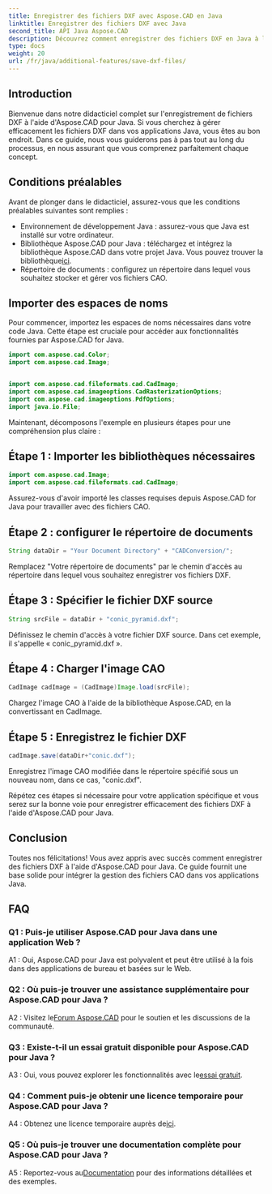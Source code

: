 ```yaml
---
title: Enregistrer des fichiers DXF avec Aspose.CAD en Java
linktitle: Enregistrer des fichiers DXF avec Java
second_title: API Java Aspose.CAD
description: Découvrez comment enregistrer des fichiers DXF en Java à l'aide d'Aspose.CAD. Suivez notre guide étape par étape pour une gestion efficace des fichiers CAO.
type: docs
weight: 20
url: /fr/java/additional-features/save-dxf-files/
---
```

## Introduction

Bienvenue dans notre didacticiel complet sur l'enregistrement de fichiers DXF à l'aide d'Aspose.CAD pour Java. Si vous cherchez à gérer efficacement les fichiers DXF dans vos applications Java, vous êtes au bon endroit. Dans ce guide, nous vous guiderons pas à pas tout au long du processus, en nous assurant que vous comprenez parfaitement chaque concept.

## Conditions préalables

Avant de plonger dans le didacticiel, assurez-vous que les conditions préalables suivantes sont remplies :

- Environnement de développement Java : assurez-vous que Java est installé sur votre ordinateur.
-  Bibliothèque Aspose.CAD pour Java : téléchargez et intégrez la bibliothèque Aspose.CAD dans votre projet Java. Vous pouvez trouver la bibliothèque[ici](https://releases.aspose.com/cad/java/).
- Répertoire de documents : configurez un répertoire dans lequel vous souhaitez stocker et gérer vos fichiers CAO.

## Importer des espaces de noms

Pour commencer, importez les espaces de noms nécessaires dans votre code Java. Cette étape est cruciale pour accéder aux fonctionnalités fournies par Aspose.CAD for Java.

```java
import com.aspose.cad.Color;
import com.aspose.cad.Image;


import com.aspose.cad.fileformats.cad.CadImage;
import com.aspose.cad.imageoptions.CadRasterizationOptions;
import com.aspose.cad.imageoptions.PdfOptions;
import java.io.File;
```

Maintenant, décomposons l'exemple en plusieurs étapes pour une compréhension plus claire :

## Étape 1 : Importer les bibliothèques nécessaires

```java
import com.aspose.cad.Image;
import com.aspose.cad.fileformats.cad.CadImage;
```

Assurez-vous d'avoir importé les classes requises depuis Aspose.CAD for Java pour travailler avec des fichiers CAO.

## Étape 2 : configurer le répertoire de documents

```java
String dataDir = "Your Document Directory" + "CADConversion/";
```

Remplacez "Votre répertoire de documents" par le chemin d'accès au répertoire dans lequel vous souhaitez enregistrer vos fichiers DXF.

## Étape 3 : Spécifier le fichier DXF source

```java
String srcFile = dataDir + "conic_pyramid.dxf";
```

Définissez le chemin d'accès à votre fichier DXF source. Dans cet exemple, il s'appelle « conic_pyramid.dxf ».

## Étape 4 : Charger l'image CAO

```java
CadImage cadImage = (CadImage)Image.load(srcFile);
```

Chargez l'image CAO à l'aide de la bibliothèque Aspose.CAD, en la convertissant en CadImage.

## Étape 5 : Enregistrez le fichier DXF

```java
cadImage.save(dataDir+"conic.dxf");
```

Enregistrez l'image CAO modifiée dans le répertoire spécifié sous un nouveau nom, dans ce cas, "conic.dxf".

Répétez ces étapes si nécessaire pour votre application spécifique et vous serez sur la bonne voie pour enregistrer efficacement des fichiers DXF à l'aide d'Aspose.CAD pour Java.

## Conclusion

Toutes nos félicitations! Vous avez appris avec succès comment enregistrer des fichiers DXF à l'aide d'Aspose.CAD pour Java. Ce guide fournit une base solide pour intégrer la gestion des fichiers CAO dans vos applications Java.

## FAQ

### Q1 : Puis-je utiliser Aspose.CAD pour Java dans une application Web ?

A1 : Oui, Aspose.CAD pour Java est polyvalent et peut être utilisé à la fois dans des applications de bureau et basées sur le Web.

### Q2 : Où puis-je trouver une assistance supplémentaire pour Aspose.CAD pour Java ?

 A2 : Visitez le[Forum Aspose.CAD](https://forum.aspose.com/c/cad/19) pour le soutien et les discussions de la communauté.

### Q3 : Existe-t-il un essai gratuit disponible pour Aspose.CAD pour Java ?

 A3 : Oui, vous pouvez explorer les fonctionnalités avec le[essai gratuit](https://releases.aspose.com/).

### Q4 : Comment puis-je obtenir une licence temporaire pour Aspose.CAD pour Java ?

 A4 : Obtenez une licence temporaire auprès de[ici](https://purchase.aspose.com/temporary-license/).

### Q5 : Où puis-je trouver une documentation complète pour Aspose.CAD pour Java ?

 A5 : Reportez-vous au[Documentation](https://reference.aspose.com/cad/java/) pour des informations détaillées et des exemples.